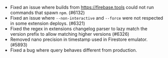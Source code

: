- Fixed an issue where builds from https://firebase.tools could not run commands that spawn `npm`. (#6132)
- Fixed an issue where `--non-interactive` and `--force` were not respected in some extension deploys. (#6321)
- Fixed the regex in extensions changelog parser to lazy match the version prefix to allow matching higher versions (#6326)
- Removed nano precision in timestamp used in Firestore emulator. (#5893)
- Fixed a bug where query behaves different from production.

